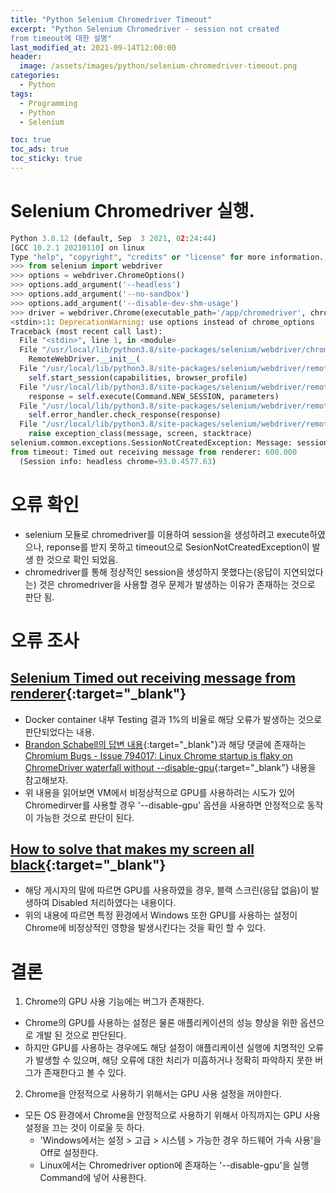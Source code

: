 ```yaml
---
title: "Python Selenium Chromedriver Timeout"
excerpt: "Python Selenium Chromedriver - session not created
from timeout에 대한 설명"
last_modified_at: 2021-09-14T12:00:00
header:
  image: /assets/images/python/selenium-chromedriver-timeout.png
categories:
  - Python
tags:
  - Programming
  - Python
  - Selenium

toc: true
toc_ads: true
toc_sticky: true
---
```

# Selenium Chromedriver 실행.
```python
Python 3.8.12 (default, Sep  3 2021, 02:24:44)
[GCC 10.2.1 20210110] on linux
Type "help", "copyright", "credits" or "license" for more information.
>>> from selenium import webdriver
>>> options = webdriver.ChromeOptions()
>>> options.add_argument('--headless')
>>> options.add_argument('--no-sandbox')
>>> options.add_argument('--disable-dev-shm-usage')
>>> driver = webdriver.Chrome(executable_path='/app/chromedriver', chrome_options=options)
<stdin>:1: DeprecationWarning: use options instead of chrome_options
Traceback (most recent call last):
  File "<stdin>", line 1, in <module>
  File "/usr/local/lib/python3.8/site-packages/selenium/webdriver/chrome/webdriver.py", line 76, in __init__
    RemoteWebDriver.__init__(
  File "/usr/local/lib/python3.8/site-packages/selenium/webdriver/remote/webdriver.py", line 157, in __init__
    self.start_session(capabilities, browser_profile)
  File "/usr/local/lib/python3.8/site-packages/selenium/webdriver/remote/webdriver.py", line 252, in start_session
    response = self.execute(Command.NEW_SESSION, parameters)
  File "/usr/local/lib/python3.8/site-packages/selenium/webdriver/remote/webdriver.py", line 321, in execute
    self.error_handler.check_response(response)
  File "/usr/local/lib/python3.8/site-packages/selenium/webdriver/remote/errorhandler.py", line 242, in check_response
    raise exception_class(message, screen, stacktrace)
selenium.common.exceptions.SessionNotCreatedException: Message: session not created
from timeout: Timed out receiving message from renderer: 600.000
  (Session info: headless chrome=93.0.4577.63)
```

# 오류 확인
- selenium 모듈로 chromedriver를 이용하여 session을 생성하려고 execute하였으나, reponse를 받지 못하고 timeout으로 SesionNotCreatedException이 발생 한 것으로 확인 되었음.
- chromedriver를 통해 정상적인 session을 생성하지 못했다는(응답이 지연되었다는) 것은 chromedriver을 사용할 경우 문제가 발생하는 이유가 존재하는 것으로 판단 됨.

# 오류 조사
## [Selenium Timed out receiving message from renderer](https://stackoverflow.com/questions/48450594/selenium-timed-out-receiving-message-from-renderer){:target="_blank"}
- Docker container 내부 Testing 결과 1%의 비율로 해당 오류가 발생하는 것으로 판단되었다는 내용.
- [Brandon Schabell의 답변 내용](https://stackoverflow.com/a/48453280){:target="_blank"}과 해당 댓글에 존재하는 [Chromium Bugs - Issue 794017: Linux Chrome startup is flaky on ChromeDriver waterfall without --disable-gpu](https://bugs.chromium.org/p/chromium/issues/detail?id=794017){:target="_blank"} 내용을 참고해보자.
- 위 내용을 읽어보면 VM에서 비정상적으로 GPU를 사용하려는 시도가 있어 Chromedirver를 사용할 경우 '--disable-gpu' 옵션을 사용하면 안정적으로 동작이 가능한 것으로 판단이 된다.

## [How to solve that makes my screen all black](https://www.turnoffthelights.com/support/browser-extension/makes-my-screen-all-black/){:target="_blank"}
- 해당 게시자의 말에 따르면 GPU를 사용하였을 경우, 블랙 스크린(응답 없음)이 발생하여 Disabled 처리하였다는 내용이다.
- 위의 내용에 따르면 특정 환경에서 Windows 또한 GPU를 사용하는 설정이 Chrome에 비정상적인 영향을 발생시킨다는 것을 확인 할 수 있다.

# 결론
1. Chrome의 GPU 사용 기능에는 버그가 존재한다.
- Chrome의 GPU를 사용하는 설정은 물론 애플리케이션의 성능 향상을 위한 옵션으로 개발 된 것으로 판단된다.
- 하지만 GPU를 사용하는 경우에도 해당 설정이 애플리케이션 실행에 치명적인 오류가 발생할 수 있으며, 해당 오류에 대한 처리가 미흡하거나 정확히 파악하지 못한 버그가 존재한다고 볼 수 있다.

2. Chrome을 안정적으로 사용하기 위해서는 GPU 사용 설정을 꺼야한다.
- 모든 OS 환경에서 Chrome을 안정적으로 사용하기 위해서 아직까지는 GPU 사용 설정을 끄는 것이 이로울 듯 하다.
  - 'Windows에서는 설정 > 고급 > 시스템 > 가능한 경우 하드웨어 가속 사용'을 Off로 설정한다.
  - Linux에서는 Chromedriver option에 존재하는 '--disable-gpu'을 실행 Command에 넣어 사용한다.